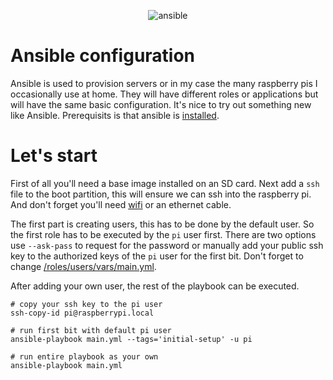 <p align="center">
<img src="https://cloud.githubusercontent.com/assets/5732642/23307327/5d617df2-faa7-11e6-8534-266a2a7f365c.png" alt="ansible" style="max-width:100%;">
</p>

# Ansible configuration
Ansible is used to provision servers or in my case the many raspberry pis I occasionally use at home. They will have different roles or applications but will have the same basic configuration. It's nice to try out something new like Ansible. Prerequisits is that ansible is [installed](https://docs.ansible.com/ansible/latest/installation_guide/intro_installation.html#installing-ansible-with-pip). 

# Let's start
First of all you'll need a base image installed on an SD card. Next add a `ssh` file to the boot partition, this will ensure we can ssh into the raspberry pi. And don't forget you'll need [wifi](https://www.raspberrypi.org/documentation/configuration/wireless/headless.md) or an ethernet cable.

The first part is creating users, this has to be done by the default user. So the first role has to be executed by the `pi` user first. There are two options use `--ask-pass` to request for the password or manually add your public ssh key to the authorized keys of the `pi` user for the first bit. Don't forget to change [/roles/users/vars/main.yml](/martijncasteel/ansible/blob/main/roles/users/vars/main.yml).

After adding your own user, the rest of the playbook can be executed.

```shell
# copy your ssh key to the pi user
ssh-copy-id pi@raspberrypi.local

# run first bit with default pi user
ansible-playbook main.yml --tags='initial-setup' -u pi

# run entire playbook as your own
ansible-playbook main.yml
```

